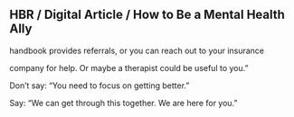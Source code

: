 ## HBR / Digital Article / How to Be a Mental Health Ally

handbook provides referrals, or you can reach out to your insurance

company for help. Or maybe a therapist could be useful to you.”

Don’t say: “You need to focus on getting better.”

Say: “We can get through this together. We are here for you.”